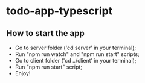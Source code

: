 # todo-app-typescript
## How to start the app
- Go to server folder ('cd server' in your terminal);
- Run "npm run watch" and "npm run start" scripts;
- Go to client folder ('cd ../client' in your terminal);
- Run "npm run start" script;
- Enjoy!

